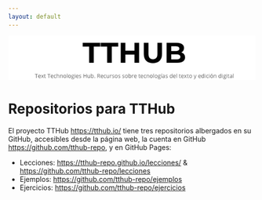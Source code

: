 ```yaml
---
layout: default
---
```


![TTHub header](/img/header_tthub.png)

# Repositorios para TTHub

El proyecto TTHub <https://tthub.io/> tiene tres repositorios albergados en su GitHub, accesibles desde la página web, la cuenta en GitHub <https://github.com/tthub-repo>, y en GitHub Pages:

- Lecciones: <https://tthub-repo.github.io/lecciones/> & <https://github.com/tthub-repo/lecciones>
- Ejemplos: <https://github.com/tthub-repo/ejemplos>
- Ejercicios: <https://github.com/tthub-repo/ejercicios>
